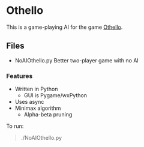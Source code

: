 # Othello

This is a game-playing AI for the game [Othello](https://en.wikipedia.org/wiki/Reversi). 

## Files

- NoAIOthello.py Better two-player game with no AI


### Features

* Written in Python
  - GUI is Pygame/wxPython
* Uses async
* Minimax algorithm 
  - Alpha-beta pruning

To run:
> ./NoAIOthello.py
